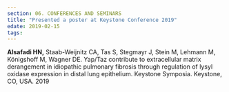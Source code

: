 ```yaml
---
section: 06. CONFERENCES AND SEMINARS
title: "Presented a poster at Keystone Conference 2019"
edate: 2019-02-15
tags:
---
```


**Alsafadi HN,** Staab-Weijnitz CA, Tas S, Stegmayr J, Stein M, Lehmann M, Königshoff M, Wagner DE. Yap/Taz contribute to extracellular matrix derangement in idiopathic pulmonary fibrosis through regulation of lysyl oxidase expression in distal lung epithelium. Keystone Symposia. Keystone, CO, USA. 2019
